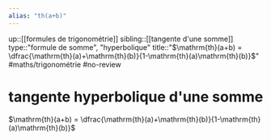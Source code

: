 ```yaml
---
alias: "th(a+b)"
---
```

up::[[formules de trigonométrie]]
sibling::[[tangente d'une somme]]
type::"formule de somme", "hyperbolique"
title::"$\mathrm{th}(a+b) = \dfrac{\mathrm{th}(a)+\mathrm{th}(b)}{1-\mathrm{th}(a)\mathrm{th}(b)}$"
#maths/trigonométrie #no-review 
# tangente hyperbolique d'une somme

$\mathrm{th}(a+b) = \dfrac{\mathrm{th}(a)+\mathrm{th}(b)}{1-\mathrm{th}(a)\mathrm{th}(b)}$


